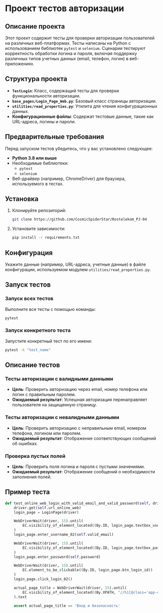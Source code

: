 # Проект тестов авторизации

## **Описание проекта**

Этот проект содержит тесты для проверки авторизации пользователей на различных веб-платформах. Тесты написаны на Python с использованием библиотек `pytest` и `selenium`. Сценарии тестируют корректность обработки логина и пароля, включая поддержку различных типов учетных данных (email, телефон, логин) в веб-приложениях.

## **Структура проекта**

- **`TestLogin`**: Класс, содержащий тесты для проверки функциональности авторизации.
- **`base_pages/Login_Page_Web.py`**: Базовый класс страницы авторизации.
- **`utilities/read_properties.py`**: Утилита для чтения конфигурационных данных.
- **Конфигурационные файлы**: Содержат тестовые данные, такие как URL-адреса, логины и пароли.

## **Предварительные требования**

Перед запуском тестов убедитесь, что у вас установлено следующее:

- **Python 3.8 или выше**
- Необходимые библиотеки:
  - `pytest`
  - `selenium`
- Веб-драйвер (например, ChromeDriver) для браузера, используемого в тестах.

## **Установка**

1. Клонируйте репозиторий:
   ```bash
   git clone https://github.com/CosmicSpiderStar/Rostelekom_PJ-04
   ```

2. Установите зависимости:
   ```bash
   pip install -r requirements.txt
   ```

## **Конфигурация**

Укажите данные (например, URL-адреса, учетные данные) в файле конфигурации, используемом модулем `utilities/read_properties.py`.

## **Запуск тестов**

### Запуск всех тестов
Выполните все тесты с помощью команды:
```bash
pytest
```

### Запуск конкретного теста
Запустите конкретный тест по его имени:
```bash
pytest -k "test_name"
```

## **Описание тестов**

### Тесты авторизации с валидными данными
- **Цель**: Проверить авторизацию через email, номер телефона или логин с правильным паролем.
- **Ожидаемый результат**: Успешная авторизация перенаправляет пользователя на защищенную страницу.

### Тесты авторизации с невалидными данными
- **Цель**: Проверить авторизацию с неправильным email, номером телефона, логином или паролем.
- **Ожидаемый результат**: Отображение соответствующих сообщений об ошибках.

### Проверка пустых полей
- **Цель**: Проверить поля логина и пароля с пустыми значениями.
- **Ожидаемый результат**: Отображение сообщений о необходимости заполнения полей.

## **Пример теста**

```python
def test_online_web_login_with_valid_email_and_valid_password(self, driver):
    driver.get(self.url_online_web)
    login_page = LoginPage(driver)

    WebDriverWait(driver, 15).until(
        EC.visibility_of_element_located((By.ID, login_page.textbox_username_id_02))
    )
    login_page.enter_username_02(self.valid_email)

    WebDriverWait(driver, 15).until(
        EC.visibility_of_element_located((By.ID, login_page.textbox_password_id))
    )
    login_page.enter_password(self.password)

    WebDriverWait(driver, 15).until(
        EC.element_to_be_clickable((By.ID, login_page.btn_login_id))
    )
    login_page.click_login_02()

    actual_page_title = WebDriverWait(driver, 15).until(
        EC.visibility_of_element_located((By.XPATH, "//h1[@class='app-container__title']"))
    ).text

    assert actual_page_title == 'Вход и безопасность'
```



